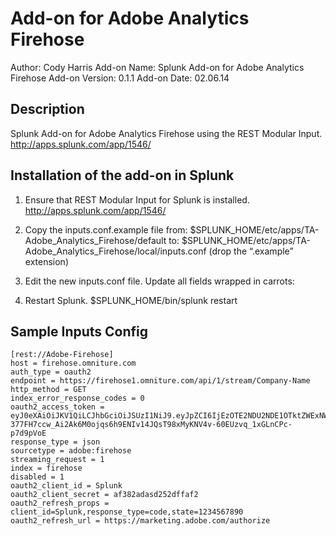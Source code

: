 Add-on for Adobe Analytics Firehose
======================================================================
Author:                  Cody Harris
Add-on Name:             Splunk Add-on for Adobe Analytics Firehose
Add-on Version:          0.1.1
Add-on Date:             02.06.14


Description
------------------------------
Splunk Add-on for Adobe Analytics Firehose using the REST Modular Input. http://apps.splunk.com/app/1546/


## Installation of the add-on in Splunk

1. Ensure that REST Modular Input for Splunk is installed.
	http://apps.splunk.com/app/1546/ 

2. Copy the inputs.conf.example file from: 
	$SPLUNK_HOME/etc/apps/TA-Adobe_Analytics_Firehose/default to: 
	$SPLUNK_HOME/etc/apps/TA-Adobe_Analytics_Firehose/local/inputs.conf 
	(drop the “.example” extension) 

3. Edit the new inputs.conf file. Update all fields wrapped in carrots: <example>
 
4. Restart Splunk. $SPLUNK_HOME/bin/splunk restart 


## Sample Inputs Config 

    [rest://Adobe-Firehose]
    host = firehose.omniture.com
    auth_type = oauth2
    endpoint = https://firehose1.omniture.com/api/1/stream/Company-Name
    http_method = GET
    index_error_response_codes = 0
    oauth2_access_token = eyJ0eXAiOiJKV1QiLCJhbGciOiJSUzI1NiJ9.eyJpZCI6IjEzOTE2NDU2NDE1OTktZWExNWQ3ODEtZWNjZC00MjQzLTk1N2MtYzg2Yzg2YTg1NzhhIiwiY2xpZW50X2lkIjoiU3BsdW5rIiwidXNlcl9pZCI6IjhEQzQ3RjA1NTJGMjYwRDYwQTQ5MEQ0REBBZG9iZUlEIiwiZXhwaXJlcyI6MTM5MTY0OTI2OSwidG9rZW5fdHlwZSI6ImJlYXJlciIsInNjb3BlIjoiUmVwb3J0IiwibG9naW5fY29tcGFuaWVzIjp7Im5pa2UiOm51bGx9fQ.lvnnFq-377FH7ccw_Ai2Ak6M0ojqs6h9ENIv14JQsT98xMyKNV4v-60EUzvq_1xGLnCPc-p7d9pVoE
    response_type = json
    sourcetype = adobe:firehose
    streaming_request = 1
    index = firehose
    disabled = 1
    oauth2_client_id = Splunk
    oauth2_client_secret = af382adasd252dffaf2
    oauth2_refresh_props = client_id=Splunk,response_type=code,state=1234567890
    oauth2_refresh_url = https://marketing.adobe.com/authorize

